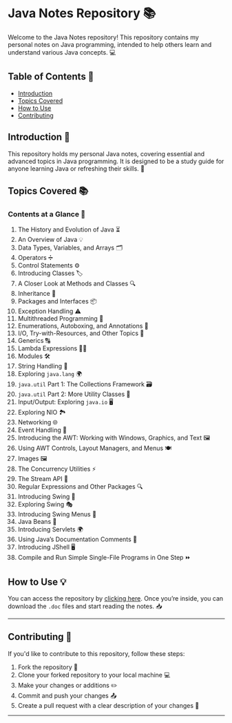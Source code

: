 # Java Notes Repository 📚

Welcome to the Java Notes repository! This repository contains my personal notes on Java programming, intended to help others learn and understand various Java concepts. 💻

## Table of Contents 📝
- [Introduction](#introduction)
- [Topics Covered](#topics-covered)
- [How to Use](#how-to-use)
- [Contributing](#contributing)

## Introduction 📖
This repository holds my personal Java notes, covering essential and advanced topics in Java programming. It is designed to be a study guide for anyone learning Java or refreshing their skills. 🌱

## Topics Covered 📚

### Contents at a Glance 👀

1. The History and Evolution of Java ⏳
2. An Overview of Java 💡
3. Data Types, Variables, and Arrays 🗂️
4. Operators ➗
5. Control Statements ⚙️
6. Introducing Classes 🏷️
7. A Closer Look at Methods and Classes 🔍
8. Inheritance 🔁
9. Packages and Interfaces 📦
10. Exception Handling ⚠️
11. Multithreaded Programming 🧵
12. Enumerations, Autoboxing, and Annotations 🔢
13. I/O, Try-with-Resources, and Other Topics 📝
14. Generics 🔠
15. Lambda Expressions 🧑‍💻
16. Modules 🛠️
17. String Handling 🔗
18. Exploring `java.lang` 🌍
19. `java.util` Part 1: The Collections Framework 🗃️
20. `java.util` Part 2: More Utility Classes 🔧
21. Input/Output: Exploring `java.io` 🖥️
22. Exploring NIO 🏞️
23. Networking 🌐
24. Event Handling 🎉
25. Introducing the AWT: Working with Windows, Graphics, and Text 🖼️
26. Using AWT Controls, Layout Managers, and Menus 🍽️
27. Images 🖼️
28. The Concurrency Utilities ⚡
29. The Stream API 🌊
30. Regular Expressions and Other Packages 🔍
31. Introducing Swing 🎨
32. Exploring Swing 🎭
33. Introducing Swing Menus 🍔
34. Java Beans 🍳
35. Introducing Servlets 🌍
36. Using Java’s Documentation Comments 📝
37. Introducing JShell 🖥️
38. Compile and Run Simple Single-File Programs in One Step ⏩

## How to Use 💡

You can access the repository by [clicking here](https://github.com/saitejar110507/java-notes). Once you’re inside, you can download the `.doc` files and start reading the notes. 📥

---

## Contributing 🤝

If you'd like to contribute to this repository, follow these steps:

1. Fork the repository 🍴
2. Clone your forked repository to your local machine 💻
3. Make your changes or additions ✏️
4. Commit and push your changes 📤
5. Create a pull request with a clear description of your changes 📑

---
